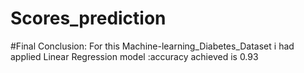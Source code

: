 # Scores_prediction

#Final Conclusion: For this Machine-learning_Diabetes_Dataset i had applied Linear Regression model :accuracy achieved is 0.93 
